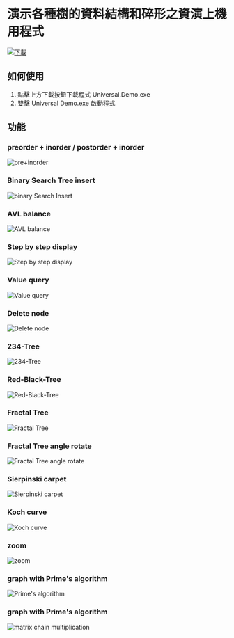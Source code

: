 # 演示各種樹的資料結構和碎形之資演上機用程式

[![下載](https://github.com/micr0dust/image_saves/raw/master/img/button/btn-dl-black-ch.png?raw=true "下載")](https://github.com/micr0dust/Universal-Tree-Demo/releases/download/v1.0/Universal.Demo.exe)

## 如何使用

1. 點擊上方下載按鈕下載程式 Universal.Demo.exe
2. 雙擊 Universal Demo.exe 啟動程式

## 功能

### preorder + inorder / postorder + inorder

![pre+inorder](https://github.com/micr0dust/Universal-Tree-Demo/blob/main/img/pre+inorder.png?raw=true"pre+inorder")

### Binary Search Tree insert

![binary Search Insert](https://github.com/micr0dust/Universal-Tree-Demo/blob/main/img/binarySearch.png?raw=true"binary-Search-Insert")

### AVL balance

![AVL balance](https://github.com/micr0dust/Universal-Tree-Demo/blob/main/img/AVL.png?raw=true"AVL-balance")

### Step by step display

![Step by step display](https://github.com/micr0dust/Universal-Tree-Demo/blob/main/img/stepbystep.png?raw=true"Step-by-step-display")

### Value query

![Value query](https://github.com/micr0dust/Universal-Tree-Demo/blob/main/img/query.png?raw=true"Value-query")

### Delete node

![Delete node](https://github.com/micr0dust/Universal-Tree-Demo/blob/main/img/delete.png?raw=true"Delete-node")

### 234-Tree

![234-Tree](https://github.com/micr0dust/Universal-Tree-Demo/blob/main/img/tree234.png?raw=true"234-Tree")

### Red-Black-Tree

![Red-Black-Tree](https://github.com/micr0dust/Universal-Tree-Demo/blob/main/img/RBT.png?raw=true"Red-Black-Tree")

### Fractal Tree

![Fractal Tree](https://github.com/micr0dust/Universal-Tree-Demo/blob/main/img/fractal.png?raw=true"Fractal-Tree")

### Fractal Tree angle rotate

![Fractal Tree angle rotate](https://github.com/micr0dust/Universal-Tree-Demo/blob/main/img/tringle.png?raw=true"Fractal-Tree-angle-rotate")

### Sierpinski carpet

![Sierpinski carpet](https://github.com/micr0dust/Universal-Tree-Demo/blob/main/img/carpet.png?raw=true"Sierpinski-carpet")

### Koch curve

![Koch curve](https://github.com/micr0dust/Universal-Tree-Demo/blob/main/img/snowflake.png?raw=true"Koch-curve")

### zoom

![zoom](https://github.com/micr0dust/Universal-Tree-Demo/blob/main/img/scale.png?raw=true"zoom")

### graph with Prime's algorithm

![Prime's algorithm](https://github.com/micr0dust/Universal-Tree-Demo/blob/main/img/prime.png?raw=true"Prime's-algorithm")

### graph with Prime's algorithm

![matrix chain multiplication](https://github.com/micr0dust/Universal-Tree-Demo/blob/main/img/mxproduct.png?raw=true"matrix-chain-multiplication")
